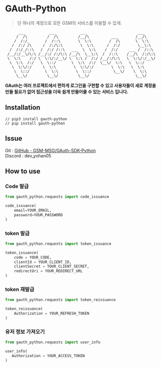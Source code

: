 # GAuth-Python

> 단 하나의 계정으로 모든 GSM의 서비스를 이용할 수 있게.

```
      ___           ___           ___                       ___     
     /  /\         /  /\         /__/\          ___        /__/\    
    /  /:/_       /  /::\        \  \:\        /  /\       \  \:\   
   /  /:/ /\     /  /:/\:\        \  \:\      /  /:/        \__\:\  
  /  /:/_/::\   /  /:/ /::\   ___  \  \:\    /  /:/     ___ /  /::\ 
 /__/:/__\/\:\ /__/:/ /:/\:\ /__/\  \__\:\  /  /::\    /__/\  /:/\:\
 \  \:\    /:/ \  \:\/:/__\/ \  \:\ /  /:/ /__/:/\:\   \  \:\/:/__\/
  \  \:\  /:/   \  \::/       \  \:\  /:/  \__\/  \:\   \  \::/     
   \  \:\/:/     \  \:\        \  \:\/:/        \  \:\   \  \:\     
    \  \::/       \  \:\        \  \::/          \__\/    \  \:\    
     \__\/         \__\/         \__\/                     \__\/
```

**GAuth는 여러 프로젝트에서 편하게 로그인을 구현할 수 있고 사용자들이 새로 계정을 만들 필요가 없어 접근성을 더욱 쉽게 만들어줄 수 있는 서비스 입니다.**

## Installation

```
// pip3 install gauth-python
// pip install gauth-python
```

## Issue
Git : [GitHub - GSM-MSG/GAuth-SDK-Python](https://github.com/GSM-MSG/GAuth-SDK-Python/issues)<br>
Discord : dev_yohan05
## How to use
### Code 발급
```python
from gauth_python.requests import code_issuance

code_issuance(
    email=YOUR_EMAIL,
    password=YOUR_PASSWORD
)
```

### token 발급
```python
from gauth_python.requests import token_issuance

token_issuance(
    code = YOUR_CODE,
    clientId = YOUR_CLIENT_ID,
    clientSecret = YOUR_CLIENT_SECRET,
    redirectUri = YOUR_REDIRECT_URL
)
```

### token 재발급
```python
from gauth_python.requests import token_reissuance

token_reissuance(
    Authorization = YOUR_REFRESH_TOKEN
)

```


### 유저 정보 가져오기
```python
from gauth_python.requests import user_info

user_info(
   Authorization = YOUR_ACCESS_TOKEN
)
```